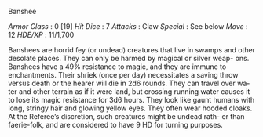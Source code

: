 
Banshee

_Armor Class_ : 0 [19]
_Hit Dice_ : 7
_Attacks_ : Claw
_Special_ : See below
_Move_ : 12
_HDE/XP_ : 11/1,700

Banshees are horrid fey (or undead)
creatures that live in swamps and
other desolate places. They can only
be harmed by magical or silver weap-
ons. Banshees have a 49% resistance
to magic, and they are immune to
enchantments. Their shriek (once
per day) necessitates a saving throw
versus death or the hearer will die in
2d6 rounds. They can travel over wa-
ter and other terrain as if it were land,
but crossing running water causes it
to lose its magic resistance for 3d6
hours. They look like gaunt humans
with long, stringy hair and glowing
yellow eyes. They often wear hooded
cloaks. At the Referee’s discretion,
such creatures might be undead rath-
er than faerie-folk, and are considered
to have 9 HD for turning purposes.
